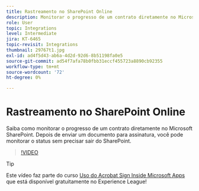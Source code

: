 ```yaml
---
title: Rastreamento no SharePoint Online
description: Monitorar o progresso de um contrato diretamente no Microsoft Sharepoint
role: User
topic: Integrations
level: Intermediate
jira: KT-6465
topic-revisit: Integrations
thumbnail: 29767t1.jpg
exl-id: ad4f5d43-ab6a-4d2d-92d6-8b51198fa0e5
source-git-commit: ad54f7afa78b0fbb31eccf455723a8890cb92355
workflow-type: tm+mt
source-wordcount: '72'
ht-degree: 0%

---
```


# Rastreamento no SharePoint Online

Saiba como monitorar o progresso de um contrato diretamente no Microsoft SharePoint. Depois de enviar um documento para assinatura, você pode monitorar o status sem precisar sair do SharePoint.

>[!VIDEO](https://video.tv.adobe.com/v/29767t1?quality=12&learn=on&hidetitle=true)

>[!TIP]
>
>Este vídeo faz parte do curso [Uso do Acrobat Sign Inside Microsoft Apps](https://experienceleague.adobe.com/?recommended=Sign-U-1-2020.2) que está disponível gratuitamente no Experience League!

